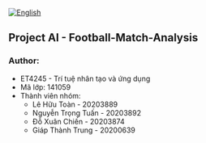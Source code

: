 [![English](https://img.shields.io/badge/lang-en-red.svg)](https://github.com/gnurt2041/Football-Match-Analysis/blob/main/README.english.md)
## Project AI - Football-Match-Analysis

### Author:
 - ET4245 - Trí tuệ nhân tạo và ứng dụng
 - Mã lớp: 141059
 - Thành viên nhóm:
     - Lê Hữu Toàn - 20203889
     - Nguyễn Trọng Tuấn - 20203892 
     - Đỗ Xuân Chiến - 20203874 
     - Giáp Thành Trung - 20200639 

